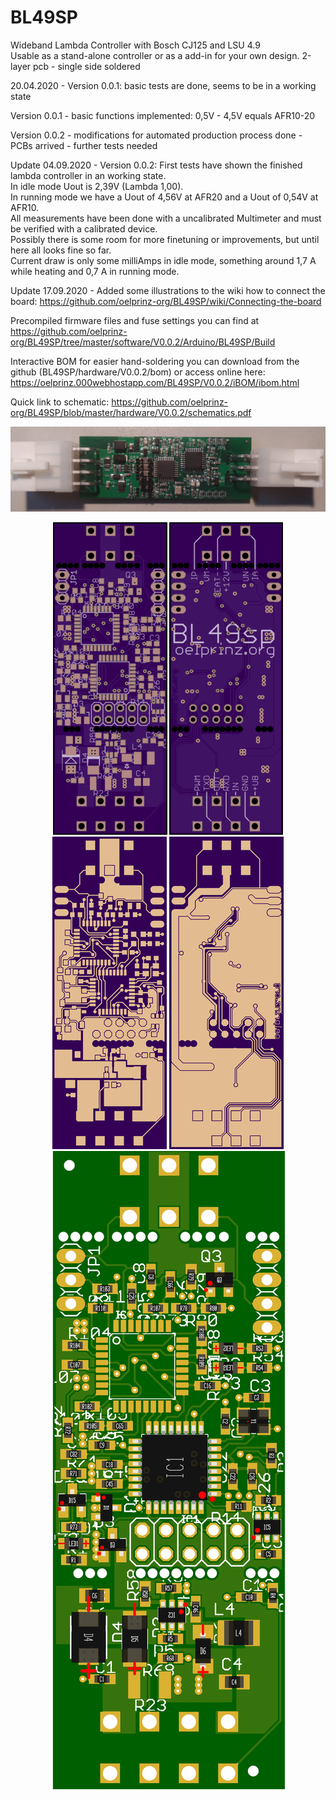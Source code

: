 # BL49SP
Wideband Lambda Controller with Bosch CJ125 and LSU 4.9<br/>
Usable as a stand-alone controller or as a add-in for your own design. 2-layer pcb - single side soldered<br/>

20.04.2020 - Version 0.0.1: basic tests are done, seems to be in a working state<br/>

Version 0.0.1 - basic functions implemented: 0,5V - 4,5V equals AFR10-20<br/>

Version 0.0.2 - modifications for automated production process done - PCBs arrived - further tests needed<br/>

Update 04.09.2020 - Version 0.0.2: First tests have shown the finished lambda controller in an working state.<br/>
In idle mode Uout is 2,39V (Lambda 1,00).<br/>
In running mode we have a Uout of 4,56V at AFR20 and a Uout of 0,54V at AFR10.<br/>
All measurements have been done with a uncalibrated Multimeter and must be verified with a calibrated device.<br/>
Possibly there is some room for more finetuning or improvements, but until here all looks fine so far. <br/>
Current draw is only some milliAmps in idle mode, something around 1,7 A while heating and 0,7 A in running mode.<br/>

Update 17.09.2020 - Added some illustrations to the wiki how to connect the board: https://github.com/oelprinz-org/BL49SP/wiki/Connecting-the-board

Precompiled firmware files and fuse settings you can find at https://github.com/oelprinz-org/BL49SP/tree/master/software/V0.0.2/Arduino/BL49SP/Build<br/>

Interactive BOM for easier hand-soldering you can download from the github (BL49SP/hardware/V0.0.2/bom)
or access online here: https://oelprinz.000webhostapp.com/BL49SP/V0.0.2/iBOM/ibom.html <br/>

Quick link to schematic: https://github.com/oelprinz-org/BL49SP/blob/master/hardware/V0.0.2/schematics.pdf <br/>

<img src="hardware/V0.0.2/BL49SP_V0.0.2_assembled.jpeg" title="Assembled Prototype">

<p align="center">
  <img src="hardware/V0.0.2/top.png" title="Top Side">
  <img src="hardware/V0.0.2/bottom.png" alt="accessibility text"><br/>
    <img src="hardware/V0.0.2/top_layer.png" title="Top Side">
  <img src="hardware/V0.0.2/bottom_layer.png" alt="accessibility text">
  <img src="hardware/V0.0.2/assembly_V0.0.2.png" alt="assembly">
  
</p>

